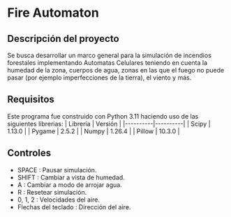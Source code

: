 # Fire Automaton
## Descripción del proyecto
Se busca desarrollar un marco general para la simulación de incendios forestales implementando Automatas Celulares teniendo en cuenta la humedad de la zona,
cuerpos de agua, zonas en las que el fuego no puede pasar (por ejemplo imperfecciones de la tierra), el viento y más.

## Requisitos
Este programa fue construido con Python 3.11 haciendo uso de las siguientes librerias:
| Librería | Versión  |
|----------|----------|
|   Scipy  |  1.13.0  |
| Pygame   | 2.5.2    |
| Numpy    | 1.26.4   |
| Pillow   | 10.3.0   |

## Controles
- SPACE : Pausar simulación.
- SHIFT : Cambiar a vista de humedad.
- A : Cambiar a modo de arrojar agua.
- R : Resetear simulación.
- 0, 1, 2 : Velocidades del aire.
- Flechas del teclado : Dirección del aire.
